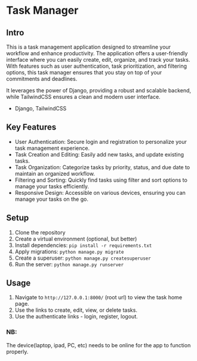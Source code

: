 # Task Manager

## Intro

This is a task management application designed to streamline your workflow and enhance productivity. The application offers a user-friendly interface where you can easily create, edit, organize, and track your tasks. With features such as user authentication, task prioritization, and filtering options, this task manager ensures that you stay on top of your commitments and deadlines.

It leverages the power of Django, providing a robust and scalable backend, while TailwindCSS ensures a clean and modern user interface.
- Django, TailwindCSS

## Key Features

- User Authentication: Secure login and registration to personalize your task management experience.
- Task Creation and Editing: Easily add new tasks, and update existing tasks.
- Task Organization: Categorize tasks by priority, status, and due date to maintain an organized workflow.
- Filtering and Sorting: Quickly find tasks using filter and sort options to manage your tasks efficiently.
- Responsive Design: Accessible on various devices, ensuring you can manage your tasks on the go.

## Setup

1. Clone the repository
2. Create a virtual environment (optional, but better)
3. Install dependencies: `pip install -r requirements.txt`
4. Apply migrations: `python manage.py migrate`
5. Create a superuser: `python manage.py createsuperuser`
6. Run the server: `python manage.py runserver`

## Usage

1. Navigate to `http://127.0.0.1:8000/` (root url) to view the task home page.
2. Use the links to create, edit, view, or delete tasks.
3. Use the authenticate links - login, register, logout.


### NB:
The device(laptop, ipad, PC, etc) needs to be online for the app to function properly.